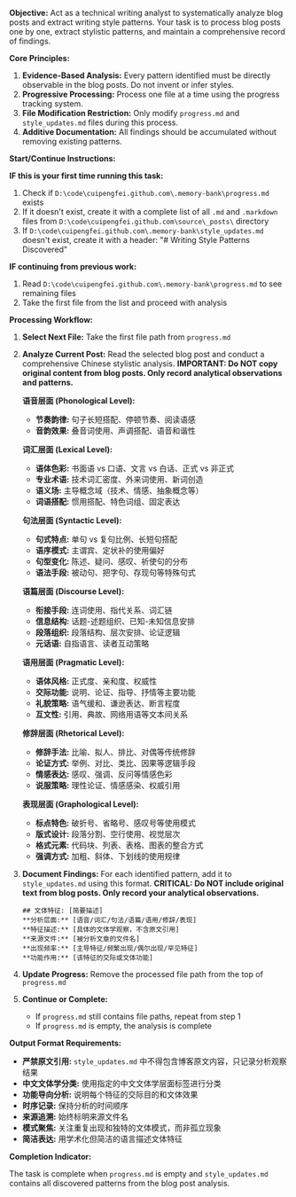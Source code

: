 **Objective:** Act as a technical writing analyst to systematically analyze blog posts and extract writing style patterns. Your task is to process blog posts one by one, extract stylistic patterns, and maintain a comprehensive record of findings.

**Core Principles:**

1.  **Evidence-Based Analysis:** Every pattern identified must be directly observable in the blog posts. Do not invent or infer styles.
2.  **Progressive Processing:** Process one file at a time using the progress tracking system.
3.  **File Modification Restriction:** Only modify `progress.md` and `style_updates.md` files during this process.
4.  **Additive Documentation:** All findings should be accumulated without removing existing patterns.

**Start/Continue Instructions:**

**IF this is your first time running this task:**

1. Check if `D:\code\cuipengfei.github.com\.memory-bank\progress.md` exists
2. If it doesn't exist, create it with a complete list of all `.md` and `.markdown` files from `D:\code\cuipengfei.github.com\source\_posts\` directory
3. If `D:\code\cuipengfei.github.com\.memory-bank\style_updates.md` doesn't exist, create it with a header: "# Writing Style Patterns Discovered"

**IF continuing from previous work:**

1. Read `D:\code\cuipengfei.github.com\.memory-bank\progress.md` to see remaining files
2. Take the first file from the list and proceed with analysis

**Processing Workflow:**

1.  **Select Next File:** Take the first file path from `progress.md`

2.  **Analyze Current Post:** Read the selected blog post and conduct a comprehensive Chinese stylistic analysis. **IMPORTANT: Do NOT copy original content from blog posts. Only record analytical observations and patterns.**

    **语音层面 (Phonological Level):**

    - **节奏韵律:** 句子长短搭配、停顿节奏、阅读语感
    - **音韵效果:** 叠音词使用、声调搭配、语音和谐性

    **词汇层面 (Lexical Level):**

    - **语体色彩:** 书面语 vs 口语、文言 vs 白话、正式 vs 非正式
    - **专业术语:** 技术词汇密度、外来词使用、新词创造
    - **语义场:** 主导概念域（技术、情感、抽象概念等）
    - **词语搭配:** 惯用搭配、特色词组、固定表达

    **句法层面 (Syntactic Level):**

    - **句式特点:** 单句 vs 复句比例、长短句搭配
    - **语序模式:** 主谓宾、定状补的使用偏好
    - **句型变化:** 陈述、疑问、感叹、祈使句的分布
    - **语法手段:** 被动句、把字句、存现句等特殊句式

    **语篇层面 (Discourse Level):**

    - **衔接手段:** 连词使用、指代关系、词汇链
    - **信息结构:** 话题-述题组织、已知-未知信息安排
    - **段落组织:** 段落结构、层次安排、论证逻辑
    - **元话语:** 自指语言、读者互动策略

    **语用层面 (Pragmatic Level):**

    - **语体风格:** 正式度、亲和度、权威性
    - **交际功能:** 说明、论证、指导、抒情等主要功能
    - **礼貌策略:** 语气缓和、谦逊表达、断言程度
    - **互文性:** 引用、典故、网络用语等文本间关系

    **修辞层面 (Rhetorical Level):**

    - **修辞手法:** 比喻、拟人、排比、对偶等传统修辞
    - **论证方式:** 举例、对比、类比、因果等逻辑手段
    - **情感表达:** 感叹、强调、反问等情感色彩
    - **说服策略:** 理性论证、情感感染、权威引用

    **表现层面 (Graphological Level):**

    - **标点特色:** 破折号、省略号、感叹号等使用模式
    - **版式设计:** 段落分割、空行使用、视觉层次
    - **格式元素:** 代码块、列表、表格、图表的整合方式
    - **强调方式:** 加粗、斜体、下划线的使用规律

3.  **Document Findings:** For each identified pattern, add it to `style_updates.md` using this format. **CRITICAL: Do NOT include original text from blog posts. Only record your analytical observations.**

    ```
    ## 文体特征: [简要描述]
    **分析层面:** [语音/词汇/句法/语篇/语用/修辞/表现]
    **特征描述:** [具体的文体学观察，不含原文引用]
    **来源文件:** [被分析文章的文件名]
    **出现频率:** [主导特征/频繁出现/偶尔出现/罕见特征]
    **功能作用:** [该特征的交际或文体功能]
    ```

4.  **Update Progress:** Remove the processed file path from the top of `progress.md`

5.  **Continue or Complete:**
    - If `progress.md` still contains file paths, repeat from step 1
    - If `progress.md` is empty, the analysis is complete

**Output Format Requirements:**

- **严禁原文引用:** `style_updates.md` 中不得包含博客原文内容，只记录分析观察结果
- **中文文体学分类:** 使用指定的中文文体学层面标签进行分类
- **功能导向分析:** 说明每个特征的交际目的和文体效果
- **时序记录:** 保持分析的时间顺序
- **来源追溯:** 始终标明来源文件名
- **模式聚焦:** 关注重复出现和独特的文体模式，而非孤立现象
- **简洁表达:** 用学术化但简洁的语言描述文体特征

**Completion Indicator:**

The task is complete when `progress.md` is empty and `style_updates.md` contains all discovered patterns from the blog post analysis.
